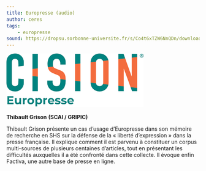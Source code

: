 ```yaml
---
title: Europresse (audio)
author: ceres
tags:
    - europresse
sound: https://dropsu.sorbonne-universite.fr/s/Co4t6xTZW6NnQDn/download/Podcast_5_Europresse_Thibault_Grison.mp3
---
```


![Europresse](europresse.png)

**Thibault Grison** **(SCAI / GRIPIC)**

Thibault Grison présente un cas d’usage d’Europresse dans son mémoire de recherche en SHS sur la défense de la « liberté d’expression » dans la presse française. Il explique comment il est parvenu à constituer un corpus multi-sources de plusieurs centaines d’articles, tout en présentant les difficultés auxquelles il a été confronté dans cette collecte. Il évoque enfin Factiva, une autre base de presse en ligne.